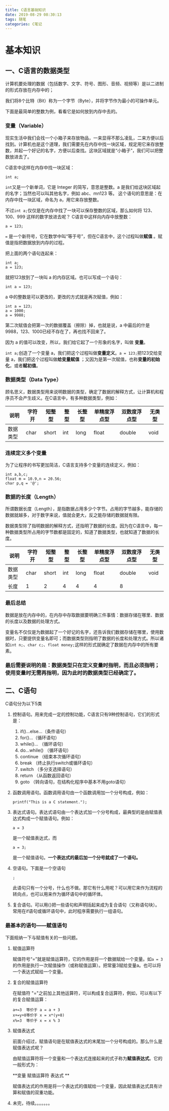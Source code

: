 ```yaml
---
title: C语言基础知识
date: 2019-08-29 08:30:13
tags: 随笔
categories: C笔记
---
```


# 基本知识

## 一、C语言的数据类型

计算机要处理的数据（包括数字、文字、符号、图形、音频、视频等）是以二进制的形式存放在内存中的；

我们将8个比特（Bit）称为一个字节（Byte），并将字节作为最小的可操作单元。

下面是最简单的整数为例，看看它是如何放到内存中去的。<!--more-->

### 变量（Variable）

现实生活中我们会找一个小箱子来存放物品，一来显得不那么凌乱，二来方便以后找到。计算机也是这个道理，我们需要先在内存中找一块区域，规定用它来存放整数，并起一个好记的名字，方便以后查找。这块区域就是“小箱子”，我们可以把整数放进去了。

C语言中这样在内存中找一块区域：

```
int a;
```

`int`又是一个新单词，它是 Integer 的简写，意思是整数。a 是我们给这块区域起的名字；当然也可以叫其他名字，例如 abc、mn123 等。 这个语句的意思是：在内存中找一块区域，命名为 a，用它来存放整数。

不过`int a;`仅仅是在内存中找了一块可以保存整数的区域，那么如何将 123、100、999 这样的数字放进去呢？ C语言中这样向内存中放整数：

```
a = 123;
```

`=`  是一个新符号，它在数学中叫“等于号”，但在C语言中，这个过程叫做**赋值** 。赋值是指把数据放到内存的过程。

把上面的两个语句连起来：

```
int a;
a = 123;
```

就把123放到了一块叫 a 的内存区域。也可以写成一个语句：

```
int a = 123;
```

a 中的整数是可以更改的，更改的方式就是再次赋值，例如：

```
int a = 123;
a = 1000;
a = 9988;
```

第二次赋值会把第一次的数据覆盖（擦除）掉，也就是说，a 中最后的什是9988，123、1000已经不存在了，再也找不回来了。

因为 a 的值可以改变，所以，我们给它起了一个形象的名字，叫做 **变量**。

`int a;`创造了一个变量 a，我们把这个过程叫做**变量定义**。`a = 123;`把123交给变量 a，我们把这个过程叫做**给变量赋值** ；又因为是第一次赋值，也称**变量的初始化**，或者**赋初值**。

### 数据类型（Data Type）

顾名思义，数据类型用来说明数据的类型，确定了数据的解释方式，让计算机和程序员不会产生歧义。在C语言中，有多种数据类型，例如：

| 说明     | 字符开 | 短整型 | 整型 | 长整型 | 单精度浮点型 | 双数度浮点型 | 无类型 |
| -------- | ------ | ------ | ---- | ------ | ------------ | ------------ | ------ |
| 数据类型 | char   | short  | int  | long   | float        | double       | void   |

### 连续定义多个变量

为了让程序的书写更加简洁，C语言支持多个变量的连续定义，例如：

```
int a,b,c;
float m = 10.9,n = 20.56;
char p,q = '@';
```

### 数据的长度（Length）

所谓数据长度（Length），是指数据占用多少个字节。占用的字节越多，能存储的数据就越多，对于数字来说，值就会更大，反之能存储的数据就有限。

数据类型除了指明数据的解释方式，还指明了数据的长度。因为在C语言中，每一种数据类型所占用的字节数都是固定的，知道了数据类型，也就知道了数据的长度。

| 说明     | 字符开 | 短整型 | 整型 | 长整型 | 单精度浮点型 | 双数度浮点型 | 无类型 |
| -------- | ------ | ------ | ---- | ------ | ------------ | ------------ | ------ |
| 数据类型 | char   | short  | int  | long   | float        | double       | void   |
| 长度     | 1      | 2      | 4    | 4      | 4            | 8            |        |

### 最后总结

数据是放在内存中的，在内存中存取数据要明确三件事情：数据存储在哪里、数据的长度以及数据的处理方式。 

变量名不仅仅是为数据起了一个好记的名字，还告诉我们数据存储在哪里，使用数据时，只要提供变量名即可；而数据类型则指明了数据的长度和处理方式。所以诸如`int n;`、`char c;`、`float money;`这样的形式就确定了数据在内存中的所有要素。

### 最后需要说明的是：数据类型只在定义变量时指明，而且必须指明；使用变量时无需再指明，因为此时的数据类型已经确定了。



## 二、C语句

C语句分为以下5类

1. 控制语句。用来完成一定的控制功能，C语言只有9种控制语句，它们的形式是：

   1. if()...else...（条件语句）
   2. for()...（循环语句）
   3. while()... （循环语句）
   4. do...while() （循环语句）
   5. continue （结束本次循环语句）
   6. break （终止执行switch或循环语句）
   7. switch （多分支选择语句）
   8. return （从函数返回语句）
   9. goto （转向语句，在结构化程序中基本不用goto语句）

2. 函数调用语句。函数调用语句由一个函数调用加一个分号构成，例如：

   ```
   printf("This is a C statement.");
   ```

3. 表达式语句。表达式语句由一个表达式加一个分号构成，最典型的是由赋值表达式构成一个赋值语句。例如：

   ```
   a = 3
   ```

   是一个赋值表达式，而

   ```
   a = 3;
   ```

   是一个赋值语句。**一个表达式的最后加一个分号就成了一个语句。**

4. 空语句。下面是一个空语句

   ```
   ;
   ```

   此语句只有一个分号，什么也不做。那它有什么用呢？可以用它来作为流程的转向点，也可以用来作为循环语句中的循环体。

5. 复合语句。可以用{}把一些语句和声明括起来成为复合语句（又称语句块）。常用在if语句或循环语句中，此时程序需要执行一组语句。

### 最基本的语句——赋值语句

下面规纳一下与赋值有关的一些问题。

1. 赋值运算符

   赋值符号“=”就是赋值运算符，它的作用是将一个数据赋给一个变量。如`a = 3`的作用是执行一次赋值操作（或称赋值运算）。把常量3赋给变量a。也可以将一个表达式赋给一个变量。

2. 复合的赋值运算符

   在赋值符 "="之前加上其他运算符，可以构成复合运算符，例如，可以有以下的复合赋值运算：

   ```
   a+=3  等价于 a = a + 3
   x+=y+8等价于 x = x*(y+8)
   x%=3  等价于 x = x % 3
   ```

3. 赋值表达式

   前面介绍过，赋值语句是在赋值表达式的末尾加一个分号构成的。那么什么是赋值表达式呢？

   由赋值运算符将一个变量和一个表达式连接起来的式子称为**赋值表达式**。它的一般形式为：

   **变量     赋值运算符     表达式 **

   赋值表达式的作用是将一个表达式的值赋给一个变量，因此赋值表达式具有计算和赋值的双重功能。

4. 未完，待续。。。。。。。

   



